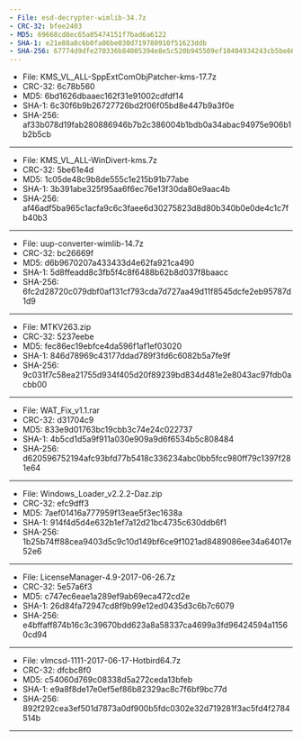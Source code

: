 ```yaml
---
- File: esd-decrypter-wimlib-34.7z
- CRC-32: bfee2403
- MD5: 69668cd8ec65a05474151f7bad6a6122
- SHA-1: e21e88a8c6b0fa86be030d719780910f51623ddb
- SHA-256: 67774d9dfe270336b84005394e8e5c520b945509ef10404934243cb5be668165
---
```

- File: KMS_VL_ALL-SppExtComObjPatcher-kms-17.7z
- CRC-32: 6c78b560
- MD5: 6bd1626dbaaec162f31e91002cdfdf14
- SHA-1: 6c30f6b9b26727726bd2f06f05bd8e447b9a3f0e
- SHA-256: af33b078d19fab280886946b7b2c386004b1bdb0a34abac94975e906b1b2b5cb
---
- File: KMS_VL_ALL-WinDivert-kms.7z
- CRC-32: 5be61e4d
- MD5: 1c05de48c9b8de555c1e215b91b77abe
- SHA-1: 3b391abe325f95aa6f6ec76e13f30da80e9aac4b
- SHA-256: af46adf5ba965c1acfa9c6c3faee6d30275823d8d80b340b0e0de4c1c7fb40b3
---
- File: uup-converter-wimlib-14.7z
- CRC-32: bc26669f
- MD5: d6b9670207a433433d4e62fa921ca490
- SHA-1: 5d8ffeadd8c3fb5f4c8f6488b62b8d037f8baacc
- SHA-256: 6fc2d28720c079dbf0af131cf793cda7d727aa49d11f8545dcfe2eb95787d1d9
---
- File: MTKV263.zip
- CRC-32: 5237eebe
- MD5: fec86ec19ebfce4da596f1af1ef03020
- SHA-1: 846d78969c43177ddad789f3fd6c6082b5a7fe9f
- SHA-256: 9c031f7c58ea21755d934f405d20f89239bd834d481e2e8043ac97fdb0acbb00
---
- File: WAT_Fix_v1.1.rar
- CRC-32: d31704c9
- MD5: 833e9d01763bc19cbb3c74e24c022737
- SHA-1: 4b5cd1d5a9f911a030e909a9d6f6534b5c808484
- SHA-256: d620596752194afc93bfd77b5418c336234abc0bb5fcc980ff79c1397f281e64
---
- File: Windows_Loader_v2.2.2-Daz.zip
- CRC-32: efc9dff3
- MD5: 7aef01416a777959f13eae5f3ec1638a
- SHA-1: 914f4d5d4e632b1ef7a12d21bc4735c630ddb6f1
- SHA-256: 1b25b74ff88cea9403d5c9c10d149bf6ce9f1021ad8489086ee34a64017e52e6
---
- File: LicenseManager-4.9-2017-06-26.7z
- CRC-32: 5e57a6f3
- MD5: c747ec6eae1a289ef9ab69eca472cd2e
- SHA-1: 26d84fa72947cd8f9b99e12ed0435d3c6b7c6079
- SHA-256: e4bffaff874b16c3c39670bdd623a8a58337ca4699a3fd96424594a11560cd94
---
- File: vlmcsd-1111-2017-06-17-Hotbird64.7z
- CRC-32: dfcbc8f0
- MD5: c54060d769c08338d5a272ceda13bfeb
- SHA-1: e9a8f8de17e0ef5ef86b82329ac8c7f6bf9bc77d
- SHA-256: 892f292cea3ef501d7873a0df900b5fdc0302e32d719281f3ac5fd4f2784514b
---
